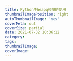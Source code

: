 ```yaml
---
title: Python中heapq模块的使用
thumbnailImagePosition: right
autoThumbnailImage: 'yes'
coverMeta: out
coverSize: partial
date: 2021-07-02 10:36:12
category:
tags:
thumbnailImage:
coverImage:
---
```

